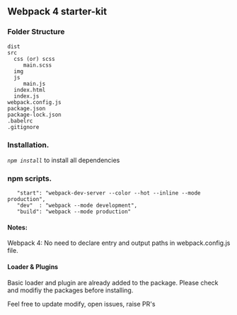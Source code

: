 ## Webpack 4 starter-kit


### Folder Structure
```
dist
src
  css (or) scss
     main.scss
  img
  js
     main.js
  index.html
  index.js
webpack.config.js
package.json
package-lock.json
.babelrc
.gitignore
```



### Installation.

*` npm install `* to install all dependencies
 
 
 
### npm scripts.
 ```
    "start": "webpack-dev-server --color --hot --inline --mode production",
    "dev"  : "webpack --mode development",
    "build": "webpack --mode production"
```


#### Notes:


Webpack 4: No need to declare entry and output paths in webpack.config.js file.

#### Loader & Plugins

Basic loader and plugin are already added to the package. Please check and modifiy the packages before installing.



Feel free to update modify, open issues, raise PR's
